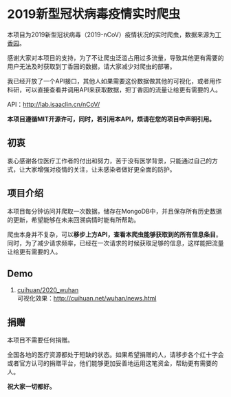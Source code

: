 # 2019新型冠状病毒疫情实时爬虫
本项目为2019新型冠状病毒（2019-nCoV）疫情状况的实时爬虫，数据来源为[丁香园](https://3g.dxy.cn/newh5/view/pneumonia)。

感谢大家对本项目的支持，为了不让爬虫泛滥占用过多流量，导致其他更有需要的用户无法及时获取到丁香园的数据，请大家减少对爬虫的部署。

我已经开放了一个API接口，其他人如果需要这份数据做其他的可视化，或者用作科研，可以直接查看并调用API来获取数据，把丁香园的流量让给更有需要的人。

API：http://lab.isaaclin.cn/nCoV/

**本项目遵循MIT开源许可，同时，若引用本API，烦请在您的项目中声明引用。**

## 初衷
衷心感谢各位医疗工作者的付出和努力，苦于没有医学背景，只能通过自己的方式，让大家增强对疫情的关注，让未感染者做好更全面的防护。

## 项目介绍
本项目每分钟访问并爬取一次数据，储存在MongoDB中，并且保存所有历史数据的更新，希望能够在未来回溯病情时能有所帮助。

爬虫本身并不复杂，可以**移步上方API，查看本爬虫能够获取到的所有信息条目**。同时，为了减少请求频率，已经在一次请求的时候获取足够的信息，这样能把流量让给更有需要的人。

## Demo
1. [cuihuan/2020_wuhan](https://github.com/cuihuan/2020_wuhan)  
   可视化效果：http://cuihuan.net/wuhan/news.html

## 捐赠
本项目不需要任何捐赠。

全国各地的医疗资源都处于短缺的状态。如果希望捐赠的人，请移步各个红十字会或者官方认可的捐赠平台，他们能够更加妥善地运用这笔资金，帮助更有需要的人。

**祝大家一切都好。**
